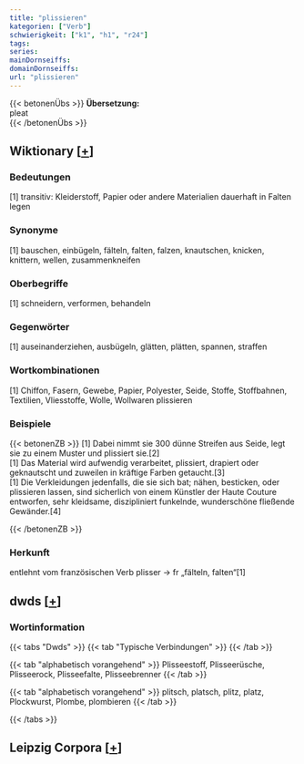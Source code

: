 ```yaml
---
title: "plissieren"
kategorien: ["Verb"]
schwierigkeit: ["k1", "h1", "r24"]
tags:
series:
mainDornseiffs:
domainDornseiffs:
url: "plissieren"
---
```


{{< betonenÜbs >}}
**Übersetzung:**  
pleat  
{{< /betonenÜbs >}}

## Wiktionary [[+](https://de.wiktionary.org/wiki/plissieren)]

### Bedeutungen
[1] transitiv: Kleiderstoff, Papier oder andere Materialien dauerhaft in Falten legen  

### Synonyme
[1] bauschen, einbügeln, fälteln, falten, falzen, knautschen, knicken, knittern, wellen, zusammenkneifen  

### Oberbegriffe
[1] schneidern, verformen, behandeln  

### Gegenwörter
[1] auseinanderziehen, ausbügeln, glätten, plätten, spannen, straffen  

### Wortkombinationen
[1] Chiffon, Fasern, Gewebe, Papier, Polyester, Seide, Stoffe, Stoffbahnen, Textilien, Vliesstoffe, Wolle, Wollwaren plissieren  

### Beispiele
{{< betonenZB >}}
[1] Dabei nimmt sie 300 dünne Streifen aus Seide, legt sie zu einem Muster und plissiert sie.[2]  
[1] Das Material wird aufwendig verarbeitet, plissiert, drapiert oder geknautscht und zuweilen in kräftige Farben getaucht.[3]  
[1] Die Verkleidungen jedenfalls, die sie sich bat; nähen, besticken, oder plissieren lassen, sind sicherlich von einem Künstler der Haute Couture entworfen, sehr kleidsame, diszipliniert funkelnde, wunderschöne fließende Gewänder.[4]  

{{< /betonenZB >}}
### Herkunft
entlehnt vom französischen Verb plisser → fr „fälteln, falten“[1]  



## dwds [[+](https://www.dwds.de/wb/plissieren)]

### Wortinformation
{{< tabs "Dwds" >}}
{{< tab "Typische Verbindungen" >}}
{{< /tab >}}

{{< tab "alphabetisch vorangehend" >}}
Plisseestoff, Plisseerüsche, Plisseerock, Plisseefalte, Plisseebrenner
{{< /tab >}}

{{< tab "alphabetisch vorangehend" >}}
plitsch, platsch, plitz, platz, Plockwurst, Plombe, plombieren
{{< /tab >}}

{{< /tabs >}}

## Leipzig Corpora [[+](https://corpora.uni-leipzig.de/en/res?word=plissieren&corpusId=deu_newscrawl-public_2018)]

